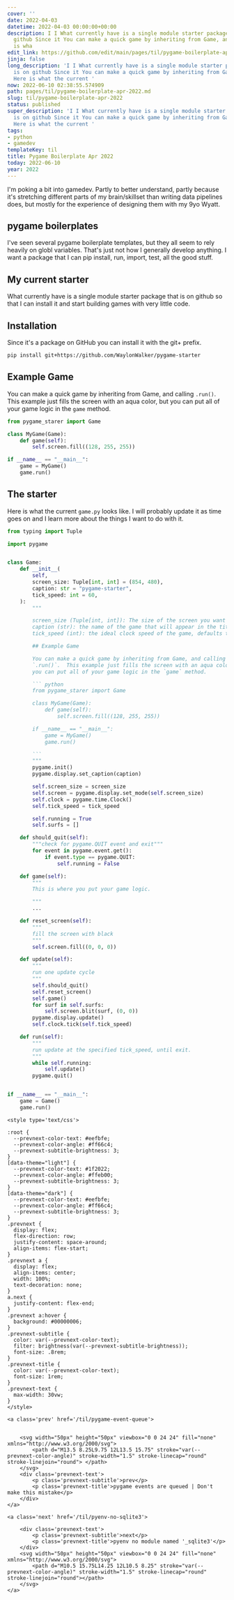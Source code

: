 ```yaml
---
cover: ''
date: 2022-04-03
datetime: 2022-04-03 00:00:00+00:00
description: I I What currently have is a single module starter package that is on
  github Since it You can make a quick game by inheriting from Game, and calling Here
  is wha
edit_link: https://github.com/edit/main/pages/til/pygame-boilerplate-apr-2022.md
jinja: false
long_description: 'I I What currently have is a single module starter package that
  is on github Since it You can make a quick game by inheriting from Game, and calling
  Here is what the current '
now: 2022-06-10 02:38:55.574909
path: pages/til/pygame-boilerplate-apr-2022.md
slug: til/pygame-boilerplate-apr-2022
status: published
super_description: 'I I What currently have is a single module starter package that
  is on github Since it You can make a quick game by inheriting from Game, and calling
  Here is what the current '
tags:
- python
- gamedev
templateKey: til
title: Pygame Boilerplate Apr 2022
today: 2022-06-10
year: 2022
---
```


I'm poking a bit into gamedev.  Partly to better understand, partly
because it's stretching different parts of my brain/skillset than
writing data pipelines does, but mostly for the experience of designing
them with my 9yo Wyatt.

## pygame boilerplates

I've seen several pygame boilerplate templates, but they all seem to
rely heavily on globl variables.  That's just not how I generally
develop anything.  I want a package that I can pip install, run, import,
test, all the good stuff.

## My current starter

What currently have is a single module starter package that is on github
so that I can install it and start building games with very little code.

## Installation

Since it's a package on GitHub you can install it with the git+ prefix.

``` bash
pip install git+https://github.com/WaylonWalker/pygame-starter
```

## Example Game

You can make a quick game by inheriting from Game, and calling
`.run()`.  This example just fills the screen with an aqua color, but
you can put all of your game logic in the `game` method.

``` python
from pygame_starer import Game

class MyGame(Game):
    def game(self):
        self.screen.fill((128, 255, 255))

if __name__ == "__main__":
    game = MyGame()
    game.run()

```

## The starter

Here is what the current `game.py` looks like.  I will probably update
it as time goes on and I learn more about the things I want to do with
it.

```python
from typing import Tuple

import pygame


class Game:
    def __init__(
        self,
        screen_size: Tuple[int, int] = (854, 480),
        caption: str = "pygame-starter",
        tick_speed: int = 60,
    ):
        """

        screen_size (Tuple[int, int]): The size of the screen you want to use, defaults to 480p.
        caption (str): the name of the game that will appear in the title of the window, defaults to `pygame-starter`.
        tick_speed (int): the ideal clock speed of the game, defaults to 60

        ## Example Game

        You can make a quick game by inheriting from Game, and calling
        `.run()`.  This example just fills the screen with an aqua color, but
        you can put all of your game logic in the `game` method.

        ``` python
        from pygame_starer import Game

        class MyGame(Game):
            def game(self):
                self.screen.fill((128, 255, 255))

        if __name__ == "__main__":
            game = MyGame()
            game.run()

        ```
        """
        pygame.init()
        pygame.display.set_caption(caption)

        self.screen_size = screen_size
        self.screen = pygame.display.set_mode(self.screen_size)
        self.clock = pygame.time.Clock()
        self.tick_speed = tick_speed

        self.running = True
        self.surfs = []

    def should_quit(self):
        """check for pygame.QUIT event and exit"""
        for event in pygame.event.get():
            if event.type == pygame.QUIT:
                self.running = False

    def game(self):
        """
        This is where you put your game logic.

        """
        ...

    def reset_screen(self):
        """
        fill the screen with black
        """
        self.screen.fill((0, 0, 0))

    def update(self):
        """
        run one update cycle
        """
        self.should_quit()
        self.reset_screen()
        self.game()
        for surf in self.surfs:
            self.screen.blit(surf, (0, 0))
        pygame.display.update()
        self.clock.tick(self.tick_speed)

    def run(self):
        """
        run update at the specified tick_speed, until exit.
        """
        while self.running:
            self.update()
        pygame.quit()


if __name__ == "__main__":
    game = Game()
    game.run()
```
<div class='prevnext'>

    <style type='text/css'>

    :root {
      --prevnext-color-text: #eefbfe;
      --prevnext-color-angle: #ff66c4;
      --prevnext-subtitle-brightness: 3;
    }
    [data-theme="light"] {
      --prevnext-color-text: #1f2022;
      --prevnext-color-angle: #ffeb00;
      --prevnext-subtitle-brightness: 3;
    }
    [data-theme="dark"] {
      --prevnext-color-text: #eefbfe;
      --prevnext-color-angle: #ff66c4;
      --prevnext-subtitle-brightness: 3;
    }
    .prevnext {
      display: flex;
      flex-direction: row;
      justify-content: space-around;
      align-items: flex-start;
    }
    .prevnext a {
      display: flex;
      align-items: center;
      width: 100%;
      text-decoration: none;
    }
    a.next {
      justify-content: flex-end;
    }
    .prevnext a:hover {
      background: #00000006;
    }
    .prevnext-subtitle {
      color: var(--prevnext-color-text);
      filter: brightness(var(--prevnext-subtitle-brightness));
      font-size: .8rem;
    }
    .prevnext-title {
      color: var(--prevnext-color-text);
      font-size: 1rem;
    }
    .prevnext-text {
      max-width: 30vw;
    }
    </style>
    
    <a class='prev' href='/til/pygame-event-queue'>
    

        <svg width="50px" height="50px" viewbox="0 0 24 24" fill="none" xmlns="http://www.w3.org/2000/svg">
            <path d="M13.5 8.25L9.75 12L13.5 15.75" stroke="var(--prevnext-color-angle)" stroke-width="1.5" stroke-linecap="round" stroke-linejoin="round"> </path>
        </svg>
        <div class='prevnext-text'>
            <p class='prevnext-subtitle'>prev</p>
            <p class='prevnext-title'>pygame events are queued | Don't make this mistake</p>
        </div>
    </a>
    
    <a class='next' href='/til/pyenv-no-sqlite3'>
    
        <div class='prevnext-text'>
            <p class='prevnext-subtitle'>next</p>
            <p class='prevnext-title'>pyenv no module named '_sqlite3'</p>
        </div>
        <svg width="50px" height="50px" viewbox="0 0 24 24" fill="none" xmlns="http://www.w3.org/2000/svg">
            <path d="M10.5 15.75L14.25 12L10.5 8.25" stroke="var(--prevnext-color-angle)" stroke-width="1.5" stroke-linecap="round" stroke-linejoin="round"></path>
        </svg>
    </a>
  </div>